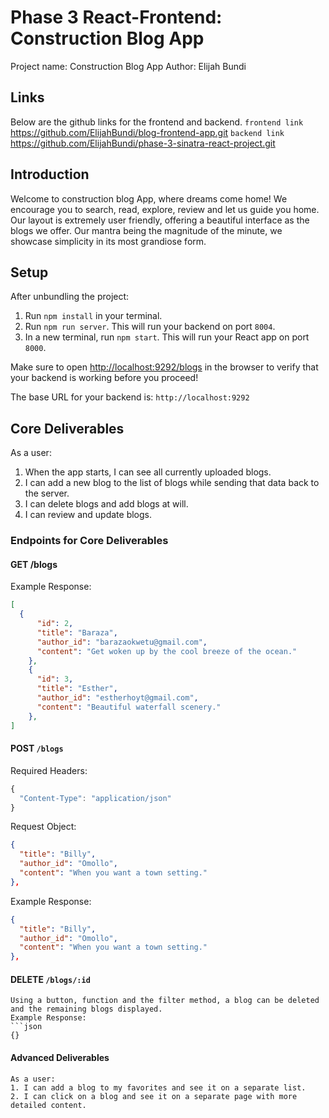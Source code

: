 # Phase 3 React-Frontend: Construction Blog App

Project name: Construction Blog App
Author: Elijah Bundi

## Links
Below are the github links for the frontend and backend.
``
frontend link
``
https://github.com/ElijahBundi/blog-frontend-app.git
``
backend link
``
https://github.com/ElijahBundi/phase-3-sinatra-react-project.git

## Introduction
Welcome to construction blog App, where dreams come home! We encourage you to search, read, explore, review and let us guide you home. Our layout is extremely user friendly, offering a beautiful interface as the blogs we offer. Our mantra being the magnitude of the minute, we showcase simplicity in its most grandiose form. 


## Setup

After unbundling the project:

1. Run `npm install` in your terminal.
2. Run `npm run server`. This will run your backend on port `8004`.
3. In a new terminal, run `npm start`. This will run your React app on port `8000`.

Make sure to open [http://localhost:9292/blogs](http://localhost:9292/blogs) in the browser to verify that your backend is working before you proceed!

The base URL for your backend is: `http://localhost:9292`

## Core Deliverables

As a user:
1. When the app starts, I can see all currently uploaded blogs.
2. I can add a new blog to the list of blogs while sending that data back to the server.
3. I can delete blogs and add blogs at will.
4. I can review and update blogs.

### Endpoints for Core Deliverables

#### GET /blogs
Example Response:
```json
[
  {
      "id": 2,
      "title": "Baraza",
      "author_id": "barazaokwetu@gmail.com",
      "content": "Get woken up by the cool breeze of the ocean."
    },
    {
      "id": 3,
      "title": "Esther",
      "author_id": "estherhoyt@gmail.com",
      "content": "Beautiful waterfall scenery."
    },
]
```
#### POST `/blogs`
Required Headers:
```js
{
  "Content-Type": "application/json"
}
```
Request Object:
```json
{
  "title": "Billy",
  "author_id": "Omollo",
  "content": "When you want a town setting."
},   
```
Example Response:
```json
{
  "title": "Billy",
  "author_id": "Omollo",
  "content": "When you want a town setting."
},
```
#### DELETE `/blogs/:id`
```
Using a button, function and the filter method, a blog can be deleted and the remaining blogs displayed.
Example Response:
```json
{}
```
#### Advanced Deliverables
```
As a user:
1. I can add a blog to my favorites and see it on a separate list.
2. I can click on a blog and see it on a separate page with more detailed content.
```